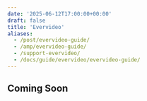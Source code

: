 ```yaml
---
date: '2025-06-12T17:00:00+00:00'
draft: false
title: 'Evervideo'
aliases:
  - /post/evervideo-guide/
  - /amp/evervideo-guide/
  - /support-evervideo/
  - /docs/guide/evervideo/evervideo-guide/
---
```



## Coming Soon